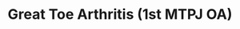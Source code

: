 ---
name: 1st MTPJ OA
description: Great Toe Arthritis (1st MTPJ OA)
area: Forefoot
layout: condition
title: Great Toe Arthritis (1st MTPJ OA)
tags: forefoot
presentation: |
  Patients will have pain and stiffness of their big toe joint. There are often prominent bony lumps on the top of their foot (dorsal osteophytes). 
investigation-gp: |
  Weight bearing foot X-ray (AP and lateral)
investigation-surgeon: |
  MRI to look at chondral damage
conservativeTreatment: |
  Orthotics with a rigid sole or Morton's plate may provide symptomatic relief. 
  Injections of corticosteroid and local anaesthetic may improve pain for a variable length of time.
surgicalTreatment: |
  Cheilectomy - removal of the dorsal osteophyte and dorsal part of the joint.
    * only suitable if joint cartilage in good condition
    * preserves movement at MTPJ
  
  MTPJ arthrodesis (fusion) - stiffening of the joint
    * Incision along inner border of big toe
    * Joint surfaces removed and bony edges held together with screws and plate
    * Wound closed with non-absorbable stitches
    * Foot bandaged and placed in Darco MedSurg flat shoe
risks: |
  1. Non-union
  1. Metalwork failure
  1. Metatarsalgia (pain under forefoot)
recovery: |
  * Keep foot elevated as much as possible, especially for initial 72 hours
  * Keep dressings dry and intact until post operative appointment.
  * Pain killers may be required for up to 2 weeks.
  * Removal of stitches: 10-14 days at first post operative appointment.
  * Protected weight bearing for 6 weeks:
      * post operative flat DARCO shoe.
      * crutches as required.
  * Maximum comfortable heel height 3 cm.  
  * Recommencement of most activities: 12 weeks. Full recovery: 3-6 months.
       
    Every patient’s recovery is individual and depends on the severity of the injury and the complexity of the surgery.
---